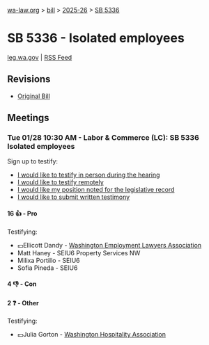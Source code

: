[wa-law.org](/) > [bill](/bill/) > [2025-26](/bill/2025-26/) > [SB 5336](/bill/2025-26/sb/5336/)

# SB 5336 - Isolated employees
[leg.wa.gov](https://app.leg.wa.gov/billsummary?BillNumber=5336&Year=2025&Initiative=false) | [RSS Feed](./rss.xml)

## Revisions
* [Original Bill](1/)

## Meetings
### Tue 01/28 10:30 AM - Labor & Commerce (LC): SB 5336 Isolated employees
Sign up to testify:
* [I would like to testify in person during the hearing](https://app.leg.wa.gov/csi/Testifier/Add?chamber=House&mId=32587&aId=162254&caId=25014&tId=1)
* [I would like to testify remotely](https://app.leg.wa.gov/csi/Testifier/Add?chamber=House&mId=32587&aId=162254&caId=25014&tId=2)
* [I would like my position noted for the legislative record](https://app.leg.wa.gov/csi/Testifier/Add?chamber=House&mId=32587&aId=162254&caId=25014&tId=3)
* [I would like to submit written testimony](https://app.leg.wa.gov/csi/Testifier/Add?chamber=House&mId=32587&aId=162254&caId=25014&tId=4)

#### 16 👍 - Pro
Testifying:
* 💵Ellicott Dandy - [Washington Employment Lawyers Association](/org/washington_employment_lawyers_association/)
* Matt Haney - SEIU6 Property Services NW
* Milixa Portillo - SEIU6
* Sofia Pineda - SEIU6

#### 4 👎 - Con

#### 2 ❓ - Other
Testifying:
* 💵Julia Gorton - [Washington Hospitality Association](/org/washington_hospitality_association/)
